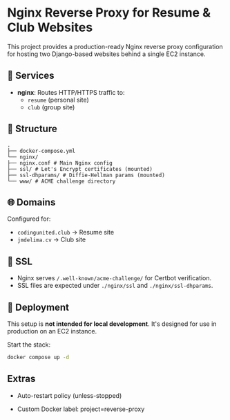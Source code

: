 # Nginx Reverse Proxy for Resume & Club Websites

This project provides a production-ready Nginx reverse proxy configuration for hosting two Django-based websites behind a single EC2 instance.

## 🔧 Services

- **nginx**: Routes HTTP/HTTPS traffic to:
  - `resume` (personal site)
  - `club` (group site)

## 📁 Structure

```
.
├── docker-compose.yml
└── nginx/
├── nginx.conf # Main Nginx config
├── ssl/ # Let's Encrypt certificates (mounted)
├── ssl-dhparams/ # Diffie-Hellman params (mounted)
└── www/ # ACME challenge directory
```

## 🌐 Domains

Configured for:

- `codingunited.club` → Resume site
- `jmdelima.cv` → Club site

## 🔐 SSL

- Nginx serves `/.well-known/acme-challenge/` for Certbot verification.
- SSL files are expected under `./nginx/ssl` and `./nginx/ssl-dhparams`.

## 🚀 Deployment

This setup is **not intended for local development**. It's designed for use in production on an EC2 instance.

Start the stack:

```bash
docker compose up -d
```

## Extras

- Auto-restart policy (unless-stopped)

- Custom Docker label: project=reverse-proxy
